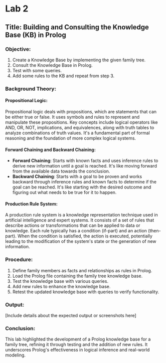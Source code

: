 # Lab 2

## Title: Building and Consulting the Knowledge Base (KB) in Prolog

### Objective:
1. Create a Knowledge Base by implementing the given family tree.
2. Consult the Knowledge Base in Prolog.
3. Test with some queries.
4. Add some rules to the KB and repeat from step 3.

### Background Theory:

#### Propositional Logic:
Propositional logic deals with propositions, which are statements that can be either true or false. It uses symbols and rules to represent and manipulate these propositions. Key concepts include logical operators like AND, OR, NOT, implications, and equivalences, along with truth tables to analyze combinations of truth values. It's a fundamental part of formal reasoning and the foundation of more complex logical systems.

#### Forward Chaining and Backward Chaining:
- **Forward Chaining**: Starts with known facts and uses inference rules to derive new information until a goal is reached. It's like moving forward from the available data towards the conclusion.
- **Backward Chaining**: Starts with a goal to be proven and works backward through inference rules and known facts to determine if the goal can be reached. It's like starting with the desired outcome and figuring out what needs to be true for it to happen.

#### Production Rule System:
A production rule system is a knowledge representation technique used in artificial intelligence and expert systems. It consists of a set of rules that describe actions or transformations that can be applied to data or knowledge. Each rule typically has a condition (if-part) and an action (then-part). When the condition is satisfied, the action is executed, potentially leading to the modification of the system's state or the generation of new information.

### Procedure:
1. Define family members as facts and relationships as rules in Prolog.
2. Load the Prolog file containing the family tree knowledge base.
3. Test the knowledge base with various queries.
4. Add new rules to enhance the knowledge base.
5. Retest the updated knowledge base with queries to verify functionality.

### Output:
[Include details about the expected output or screenshots here]

### Conclusion:
This lab highlighted the development of a Prolog knowledge base for a family tree, refining it through testing and the addition of new rules. It underscores Prolog's effectiveness in logical inference and real-world modeling.
